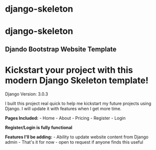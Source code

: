 # django-skeleton
# django-skeleton
## Djando Bootstrap Website Template 

# Kickstart your project with this modern Django Skeleton template!

Django Version: 3.0.3

I built this project real quick to help me kickstart my future projects using Django. I will update it with features when I get more time. 

**Pages Included:**
	- Home
	- About
	- Pricing
	- Register
	- Login
	
**Register/Login is fully functional**

**Features I'll be adding:**
	- Ability to update website content from Django admin
	- That's it for now - open to request if anyone finds this useful
	


